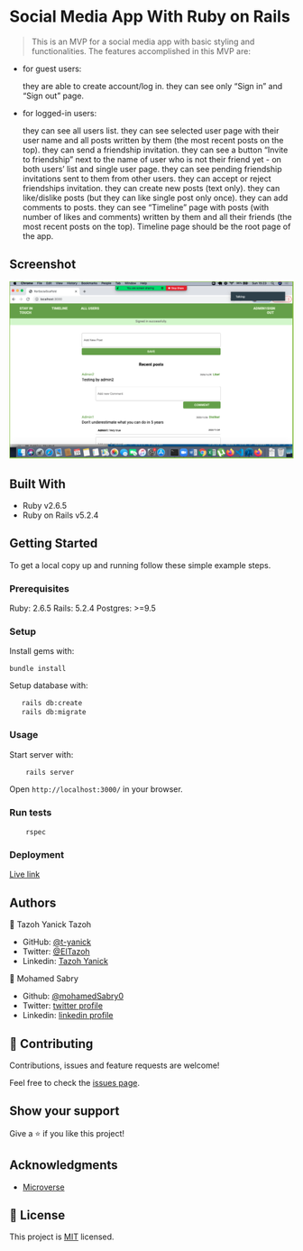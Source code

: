 # Social Media App With Ruby on Rails

> This is an MVP for a social media app with basic styling and functionalities.
The features accomplished in this MVP are:
- for guest users:

    they are able to create account/log in.
    they can see only “Sign in” and “Sign out” page.

- for logged-in users:

    they can see all users list.
    they can see selected user page with their user name and all posts written by them (the most recent posts on the top).
    they can send a friendship invitation.
    they can see a button “Invite to friendship” next to the name of user who is not their friend yet - on both users’ list and single user page.
    they can see pending friendship invitations sent to them from other users.
    they can accept or reject friendships invitation.
    they can create new posts (text only).
    they can like/dislike posts (but they can like single post only once).
    they can add comments to posts.
    they can see “Timeline” page with posts (with number of likes and comments) written by them and all their friends (the most recent posts on the top).
    Timeline page should be the root page of the app.

## Screenshot
![screenshot1](app/assets/images/screenshot.png)

## Built With

- Ruby v2.6.5
- Ruby on Rails v5.2.4


## Getting Started

To get a local copy up and running follow these simple example steps.

### Prerequisites

Ruby: 2.6.5
Rails: 5.2.4
Postgres: >=9.5

### Setup

Install gems with:

```
bundle install
```

Setup database with:

```
   rails db:create
   rails db:migrate
```

### Usage

Start server with:

```
    rails server
```

Open `http://localhost:3000/` in your browser.

### Run tests

```
    rspec 
```


### Deployment

[Live link](https://fast-ravine-48156.herokuapp.com/)

## Authors

👤 Tazoh Yanick Tazoh

- GitHub: [@t-yanick](https://github.com/t-yanick)
- Twitter: [@ElTazoh](https://twitter.com/ElTazoh)
- Linkedin: [Tazoh Yanick](https://linkedin.com/in/tazoh-yanick)

👤 Mohamed Sabry

- Github: [@mohamedSabry0](https://github.com/mohamedSabry0)
- Twitter: [twitter profile](https://twitter.com/mohsmh0)
- Linkedin: [linkedin profile](https://www.linkedin.com/in/mohamed-sabry0/)


## 🤝 Contributing

Contributions, issues and feature requests are welcome!

Feel free to check the [issues page](https://github.com/mohamedSabry0/ror-social-scaffold/issues).

## Show your support

Give a ⭐️ if you like this project!

## Acknowledgments

- [Microverse](https://www.microverse.org/)

## 📝 License

This project is [MIT]() licensed.


